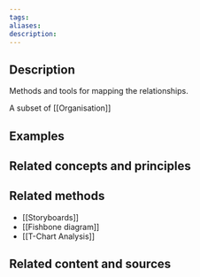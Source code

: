 ```yaml
---
tags: 
aliases: 
description:
---
```


## Description
Methods and tools for mapping the relationships. 

A subset of [[Organisation]]
## Examples 


## Related concepts and principles


## Related methods
- [[Storyboards]]
- [[Fishbone diagram]]
- [[T-Chart Analysis]]

## Related content and sources
